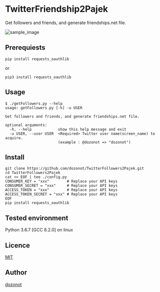 # TwitterFriendship2Pajek

Get followers and friends, and generate friendships.net file.

![sample_image](https://user-images.githubusercontent.com/31640715/50738602-19551700-1219-11e9-90c9-f21097cec315.png)

## Prerequiests

```
pip install requests_oauthlib
```

or

```
pip3 install requests_oauthlib
```

## Usage

```
$ ./getFollowers.py --help
usage: getFollowers.py [-h] -u USER

Get followers and friends, and generate friendships.net file.

optional arguments:
  -h, --help            show this help message and exit
  -u USER, --user USER  <Required> Twitter user name(screen_name) to acquire.
                        (example : @dozonot => "dozonot")
```

## Install

```
git clone https://github.com/dozonot/TwitterFollowers2Pajek.git
cd TwitterFollowers2Pajek
cat << EOF | tee ./config.py
CONSUMER_KEY = "xxx"        # Replace your API keys
CONSUMER_SECRET = "xxx"     # Replace your API keys
ACCESS_TOKEN = "xxx"        # Replace your API keys
ACCESS_TOKEN_SECRET = "xxx" # Replace your API keys
EOF
pip install requests_oauthlib
```

## Tested environment
Python 3.6.7 
[GCC 8.2.0] on linux

## Licence

[MIT](https://github.com/tcnksm/tool/blob/master/LICENCE)

## Author

[dozonot](https://github.com/dozonot)
